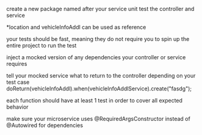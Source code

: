 create a new package named after your service
unit test the controller and service

*location and vehicleInfoAddl can be used as reference

your tests should be fast, meaning they do not require
you to spin up the entire project to run the test

inject a mocked version of any dependencies your
controller or service requires 

tell your mocked service what to return to the controller
depending on your test case
        doReturn(vehicleInfoAddl).when(vehicleInfoAddlService).create("fasdg");

each function should have at least 1 test in order
to cover all expected behavior

make sure your microservice uses @RequiredArgsConstructor
instead of @Autowired for dependencies